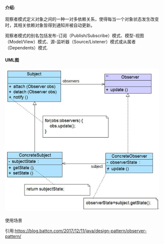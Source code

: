 #### 介绍:

观察者模式定义对象之间的一种一对多依赖关系，使得每当一个对象状态发生改变时，其相关依赖对象皆得到通知并被自动更新。

观察者模式的别名包括发布-订阅（Publish/Subscribe）模式、模型-视图（Model/View）模式、源-监听器（Source/Listener）模式或从属者（Dependents）模式.

#### UML图

#### ![](/assets/ober.png)



使用场景



引用:https://blog.battcn.com/2017/12/11/java/design-pattern/observer-pattern/

